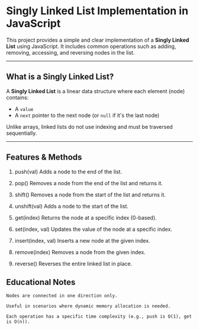# Singly Linked List Implementation in JavaScript

This project provides a simple and clear implementation of a **Singly Linked List** using JavaScript. It includes common operations such as adding, removing, accessing, and reversing nodes in the list.

---

##  What is a Singly Linked List?

A **Singly Linked List** is a linear data structure where each element (node) contains:
- A `value`
- A `next` pointer to the next node (or `null` if it's the last node)

Unlike arrays, linked lists do not use indexing and must be traversed sequentially.

---

## Features & Methods
1. push(val)
Adds a node to the end of the list.

3. pop()
Removes a node from the end of the list and returns it.

3. shift()
Removes a node from the start of the list and returns it.

5. unshift(val)
Adds a node to the start of the list.

5. get(index)
Returns the node at a specific index (0-based).

7. set(index, val)
Updates the value of the node at a specific index.

7. insert(index, val)
Inserts a new node at the given index.

9. remove(index)
Removes a node from the given index.

9. reverse()
Reverses the entire linked list in place.

## Educational Notes

    Nodes are connected in one direction only.

    Useful in scenarios where dynamic memory allocation is needed.

    Each operation has a specific time complexity (e.g., push is O(1), get is O(n)).
